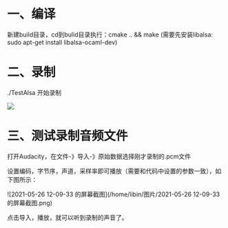 # 一、编译

新建build目录，cd到bulid目录执行：cmake ..  && make (需要先安装libalsa:   sudo apt-get install libalsa-ocaml-dev)

# 二、录制

./TestAlsa  开始录制

![](/home/libin/图片/x.png)

# 三、测试录制音频文件

打开Audacity，在文件-》导入-》原始数据选择刚才录制的.pcm文件

设置编码，字节序，声道，采样率即可播放（需要和代码中设置的参数一致），如下图所示：

![2021-05-26 12-09-33 的屏幕截图](/home/libin/图片/2021-05-26 12-09-33 的屏幕截图.png)

点击导入，播放，就可以听到录制的声音了。

